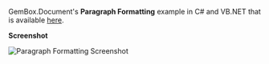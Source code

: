 GemBox.Document's **Paragraph Formatting** example in C# and VB.NET that is available [here](https://www.gemboxsoftware.com/document/examples/word-paragraph-formatting/602).

**Screenshot**

![Paragraph Formatting Screenshot](https://www.gemboxsoftware.com/Document/Examples/Content/Formatting/ParagraphFormatting/ParagraphFormatting.png)